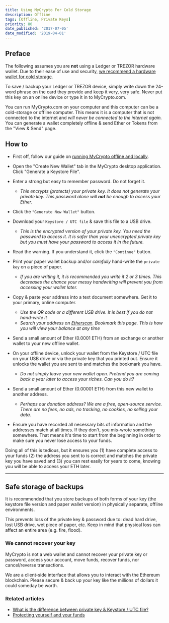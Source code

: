 ```yaml
---
title: Using MyCrypto For Cold Storage
description: Offline
tags: [Offline, Private Keys]
priority: 80
date_published: '2017-07-05'
date_modified: '2019-04-01'
---
```


## Preface

The following assumes you are **not** using a Ledger or TREZOR hardware wallet. Due to their ease of use and security, [we recommend a hardware wallet for cold storage](/staying-safe/hardware-wallet-recommendations).

To save / backup your Ledger or TREZOR device, simply write down the 24-word phrase on the card they provide and keep it very, very safe. Never put this key on an online device or type it in to MyCrypto.com.

You can run MyCrypto.com on your computer and this computer can be a cold-storage or offline computer. This means it is a computer that is not connected to the internet and *will never be connected to the internet again.* You can generate a wallet completely offline & send Ether or Tokens from the "View & Send" page.

## How to

* First off, follow our guide on [running MyCrypto offline and locally](/how-to/offline/how-to-run-mycrypto-offline-and-locally).

* Open the "Create New Wallet" tab in the MyCrypto desktop application. Click "Generate a Keystore File".

* Enter a strong but easy to remember password. Do not forget it.
  * *This encrypts (protects) your private key. It does not generate your private key. This password alone will **not** be enough to access your Ether.*

* Click the `"Generate New Wallet"` button.

* Download your `Keystore / UTC file` & save this file to a USB drive.
  * *This is the encrypted version of your private key. You need the password to access it. It is safer than your unencrypted private key but you must have your password to access it in the future.*

* Read the warning. If you understand it, click the `"Continue"` button.

* Print your paper wallet backup and/or *carefully* hand-write the `private key` on a piece of paper.
  * *If you are writing it, it is recommended you write it 2 or 3 times. This decreases the chance your messy handwriting will prevent you from accessing your wallet later.*

* Copy & paste your address into a text document somewhere. Get it to your primary, online computer.
  * *Use the QR code or a different USB drive. It is best if you do not hand-write it*
  * *Search your address on [Etherscan](https://etherscan.io/). Bookmark this page. This is how you will view your balance at any time*

* Send a small amount of Ether (0.0001 ETH) from an exchange or another wallet to your new offline wallet.

* On your offline device, unlock your wallet from the Keystore / UTC file on your USB drive or via the private key that you printed out.  Ensure it unlocks the wallet you are sent to and matches the bookmark you have.
  * *Do not simply leave your new wallet open. Pretend you are coming back a year later to access your riches. Can you do it?*

* Send a small amount of Ether (0.00001 ETH) from this new wallet to another address.
  * *Perhaps our donation address? We are a free, open-source service. There are no fees, no ads, no tracking, no cookies, no selling your data.*

* Ensure you have recorded all necessary bits of information and the addresses match at all times. If they don't, you mis-wrote something somewhere. That means it's time to start from the beginning in order to make sure you never lose access to your funds.

Doing all of this is tedious, but it ensures you (1) have complete access to your funds (2) the address you sent to is correct and matches the private key you have saved and (3) you can rest easily for years to come, knowing you will be able to access your ETH later.

---

## Safe storage of backups

It is recommended that you store backups of both forms of your key (the keystore file version and paper wallet version) in physically separate, offline environments.

This prevents loss of the private key & password due to: dead hard drive, lost USB drive, wet piece of paper, etc. Keep in mind that physical loss can affect an entire area (e.g. fire, flood).

### We cannot recover your key

MyCrypto is not a web wallet and cannot recover your private key or password, access your account, move funds, recover funds, nor cancel/reverse transactions.

We are a client-side interface that allows you to interact with the Ethereum blockchain. Please secure & back up your key like the millions of dollars it could someday be worth.

### Related articles

* [What is the difference between private key & Keystore / UTC file?](/general-knowledge/ethereum-blockchain/difference-between-wallet-types)
* [Protecting yourself and your funds](/staying-safe/protecting-yourself-and-your-funds)
